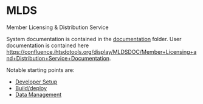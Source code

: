 MLDS
====

Member Licensing &amp; Distribution Service

System documentation is contained in the [documentation](src/main/documentation) folder.
User documentation is contained here https://confluence.ihtsdotools.org/display/MLDSDOC/Member+Licensing+and+Distribution+Service+Documentation.

Notable starting points are:

- [Developer Setup](src/main/documentation/Developer-setup.md)
- [Build/deploy](src/main/documentation/Build-deploy.md)
- [Data Management](src/main/documentation/Data-management.md)

